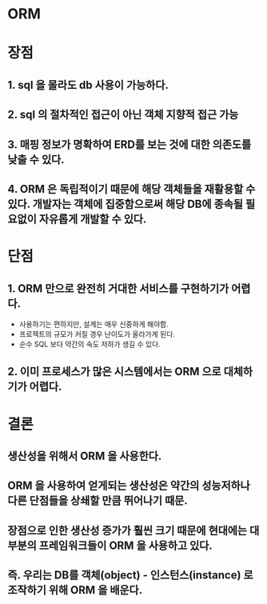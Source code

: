 # ORM

# 장점

## 1. sql 을 몰라도 db 사용이 가능하다.

## 2. sql 의 절차적인 접근이 아닌 객체 지향적 접근 가능

## 3. 매핑 정보가 명확하여 ERD를 보는 것에 대한 의존도를 낮출 수 있다.

## 4. ORM 은 독립적이기 때문에 해당 객체들을 재활용할 수 있다. 개발자는 객체에 집중함으로써 해당 DB에 종속될 필요없이 자유롭게 개발할 수 있다.



# 단점

## 1. ORM 만으로 완전히 거대한 서비스를 구현하기가 어렵다.

- 사용하기는 편하지만, 설계는 매우 신중하게 해야함.
- 프로젝트의 규모가 커질 경우 난이도가 올라가게 된다.
- 순수 SQL 보다 약간의 속도 저하가 생길 수 있다.

## 2. 이미 프로세스가 많은 시스템에서는 ORM 으로 대체하기가 어렵다.

# 결론

## 생산성을 위해서 ORM 을 사용한다.

## ORM 을 사용하여 얻게되는 생산성은 약간의 성능저하나 다른 단점들을 상쇄할 만큼 뛰어나기 때문.

## 장점으로 인한 생산성 증가가 훨씬 크기 때문에 현대에는 대부분의 프레임워크들이 ORM 을 사용하고 있다.

## 즉. 우리는 DB를 객체(object) - 인스턴스(instance) 로 조작하기 위해 ORM 을 배운다.


